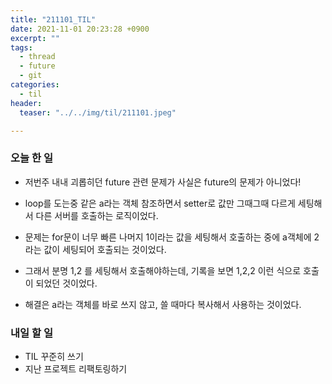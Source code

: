 ```yaml
---
title: "211101_TIL"
date: 2021-11-01 20:23:28 +0900
excerpt: ""
tags:
  - thread
  - future
  - git
categories:
  - til
header:
  teaser: "../../img/til/211101.jpeg"

---
```


### 오늘 한 일

- 저번주 내내 괴롭히던 future 관련 문제가 사실은 future의 문제가 아니었다!

- loop를 도는중 같은 a라는 객체 참조하면서 setter로 값만 그때그때 다르게 세팅해서 다른 서버를 호출하는 로직이었다.
- 문제는 for문이 너무 빠른 나머지 1이라는 값을 세팅해서 호출하는 중에 a객체에 2라는 값이 세팅되어 호출되는 것이었다.
- 그래서 분명 1,2 를 세팅해서 호출해야하는데, 기록을 보면 1,2,2 이런 식으로 호출이 되었던 것이었다.
- 해결은 a라는 객체를 바로 쓰지 않고, 쓸 때마다 복사해서 사용하는 것이었다.



### 내일 할 일

- TIL 꾸준히 쓰기
- 지난 프로젝트 리팩토링하기